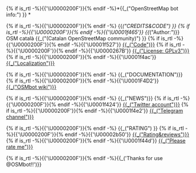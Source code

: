 {% if is_rtl -%}{{'\U0000200F'}}{% endif -%}*{{_("OpenStreetMap bot info:") }} *

{% if is_rtl -%}{{'\U0000200F'}}{% endif -%} {{_("CREDITS&CODE") }}
{% if is_rtl -%}{{'\U0000200F'}}{% endif -%}{{'\U0001f465'}} {{_("Author:")}} OSM català {{_("(Catalan OpenStreetMap community)") }}
{% if is_rtl -%}{{'\U0000200F'}}{% endif -%}{{'\U0001f527'}} [{{_("Code")}}](https://github.com/Xevib/osmbot)
{% if is_rtl -%}{{'\U0000200F'}}{% endif -%}{{'\U0000267B'}} [{{_("License: GPLv3")}}]({{_("http://www.gnu.org/licenses/gpl-3.0.en.html")}})
{% if is_rtl -%}{{'\U0000200F'}}{% endif -%}{{'\U0001f4ac'}} [{{_("Localization")}}](https://www.transifex.com/osm-catala/osmbot/)

{% if is_rtl -%}{{'\U0000200F'}}{% endif -%} {{_("DOCUMENTATION")}}
{% if is_rtl -%}{{'\U0000200F'}}{% endif -%}{{'\U0001F4D2'}} [{{_("OSMbot wiki")}}](https://github.com/Xevib/osmbot/wiki)

{% if is_rtl -%}{{'\U0000200F'}}{% endif -%} {{_("NEWS")}}
{% if is_rtl -%}{{'\U0000200F'}}{% endif -%}{{'\U0001f424'}} [{{_("Twitter account")}}](https://twitter.com/osmbot_telegram)
{% if is_rtl -%}{{'\U0000200F'}}{% endif -%}{{'\U0001f4e2'}} [{{_("Telegram channel")}}](https://telegram.me/OSMbot_channel)

{% if is_rtl -%}{{'\U0000200F'}}{% endif -%} {{_("RATING") }}
{% if is_rtl -%}{{'\U0000200F'}}{% endif -%}{{'\U00002b50'}} [{{_("Rating&reviews")}}](http://storebot.me/bot/osmbot)
{% if is_rtl -%}{{'\U0000200F'}}{% endif -%}{{'\U0001f44d'}} [{{_("Please rate me")}}](https://telegram.me/storebot?start=osmbot)

{% if is_rtl -%}{{'\U0000200F'}}{% endif -%}{{_('Thanks for use @OSMbot!!')}}
